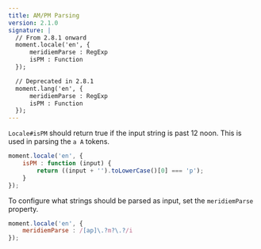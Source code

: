 ```yaml
---
title: AM/PM Parsing
version: 2.1.0
signature: |
  // From 2.8.1 onward
  moment.locale('en', {
      meridiemParse : RegExp
      isPM : Function
  });

  // Deprecated in 2.8.1
  moment.lang('en', {
      meridiemParse : RegExp
      isPM : Function
  });
---
```



`Locale#isPM` should return true if the input string is past 12 noon. This is used in parsing the `a A` tokens.

```javascript
moment.locale('en', {
    isPM : function (input) {
        return ((input + '').toLowerCase()[0] === 'p');
    }
});
```

To configure what strings should be parsed as input, set the `meridiemParse` property.

```javascript
moment.locale('en', {
    meridiemParse : /[ap]\.?m?\.?/i
});
```
